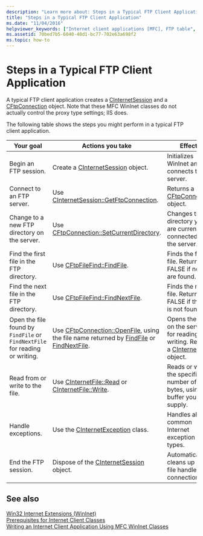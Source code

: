 ```yaml
---
description: "Learn more about: Steps in a Typical FTP Client Application"
title: "Steps in a Typical FTP Client Application"
ms.date: "11/04/2016"
helpviewer_keywords: ["Internet client applications [MFC], FTP table", "FTP (File Transfer Protocol)", "WinInet classes [MFC], FTP", "FTP (File Transfer Protocol) [MFC], client applications", "Internet applications [MFC], FTP client applications"]
ms.assetid: 70bed7b5-6040-40d1-bc77-702e63a698f2
ms.topic: how-to
---
```

# Steps in a Typical FTP Client Application

A typical FTP client application creates a [CInternetSession](../mfc/reference/cinternetsession-class.md) and a [CFtpConnection](../mfc/reference/cftpconnection-class.md) object. Note that these MFC WinInet classes do not actually control the proxy type settings; IIS does.

The following table shows the steps you might perform in a typical FTP client application.

|Your goal|Actions you take|Effects|
|---------------|----------------------|-------------|
|Begin an FTP session.|Create a [CInternetSession](../mfc/reference/cinternetsession-class.md) object.|Initializes WinInet and connects to server.|
|Connect to an FTP server.|Use [CInternetSession::GetFtpConnection](../mfc/reference/cinternetsession-class.md#getftpconnection).|Returns a [CFtpConnection](../mfc/reference/cftpconnection-class.md) object.|
|Change to a new FTP directory on the server.|Use [CFtpConnection::SetCurrentDirectory](../mfc/reference/cftpconnection-class.md#setcurrentdirectory).|Changes the directory you are currently connected to on the server.|
|Find the first file in the FTP directory.|Use [CFtpFileFind::FindFile](../mfc/reference/cftpfilefind-class.md#findfile).|Finds the first file. Returns FALSE if no files are found.|
|Find the next file in the FTP directory.|Use [CFtpFileFind::FindNextFile](../mfc/reference/cftpfilefind-class.md#findnextfile).|Finds the next file. Returns FALSE if the file is not found.|
|Open the file found by `FindFile` or `FindNextFile` for reading or writing.|Use [CFtpConnection::OpenFile](../mfc/reference/cftpconnection-class.md#openfile), using the file name returned by [FindFile](../mfc/reference/cftpfilefind-class.md#findfile) or [FindNextFile](../mfc/reference/cftpfilefind-class.md#findnextfile).|Opens the file on the server for reading or writing. Returns a [CInternetFile](../mfc/reference/cinternetfile-class.md) object.|
|Read from or write to the file.|Use [CInternetFile::Read](../mfc/reference/cinternetfile-class.md#read) or [CInternetFile::Write](../mfc/reference/cinternetfile-class.md#write).|Reads or writes the specified number of bytes, using a buffer you supply.|
|Handle exceptions.|Use the [CInternetException](../mfc/reference/cinternetexception-class.md) class.|Handles all common Internet exception types.|
|End the FTP session.|Dispose of the [CInternetSession](../mfc/reference/cinternetsession-class.md) object.|Automatically cleans up open file handles and connections.|

## See also

[Win32 Internet Extensions (WinInet)](../mfc/win32-internet-extensions-wininet.md)<br/>
[Prerequisites for Internet Client Classes](../mfc/prerequisites-for-internet-client-classes.md)<br/>
[Writing an Internet Client Application Using MFC WinInet Classes](../mfc/writing-an-internet-client-application-using-mfc-wininet-classes.md)
